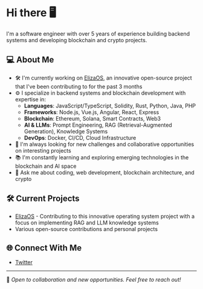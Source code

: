 # Hi there 🖥️

I'm a software engineer with over 5 years of experience building backend systems and developing blockchain and crypto projects.

## 💻 About Me
- 🛠️ I'm currently working on [ElizaOS](https://github.com/elizaOS/eliza), an innovative open-source project that I've been contributing to for the past 3 months
- ⚙️ I specialize in backend systems and blockchain development with expertise in:
  - **Languages**: JavaScript/TypeScript, Solidity, Rust, Python, Java, PHP
  - **Frameworks**: Node.js, Vue.js, Angular, React, Express
  - **Blockchain**: Ethereum, Solana, Smart Contracts, Web3
  - **AI & LLMs**: Prompt Engineering, RAG (Retrieval-Augmented Generation), Knowledge Systems
  - **DevOps**: Docker, CI/CD, Cloud Infrastructure
- 🔗 I'm always looking for new challenges and collaborative opportunities on interesting projects
- 📚 I'm constantly learning and exploring emerging technologies in the blockchain and AI space
- 💾 Ask me about coding, web development, blockchain architecture, and crypto

## 🛠️ Current Projects
- [ElizaOS](https://github.com/elizaOS/eliza) - Contributing to this innovative operating system project with a focus on implementing RAG and LLM knowledge systems
- Various open-source contributions and personal projects

## 🌐 Connect With Me
- [Twitter](https://x.com/ZeroByteFox)

---

💼 *Open to collaboration and new opportunities. Feel free to reach out!*
